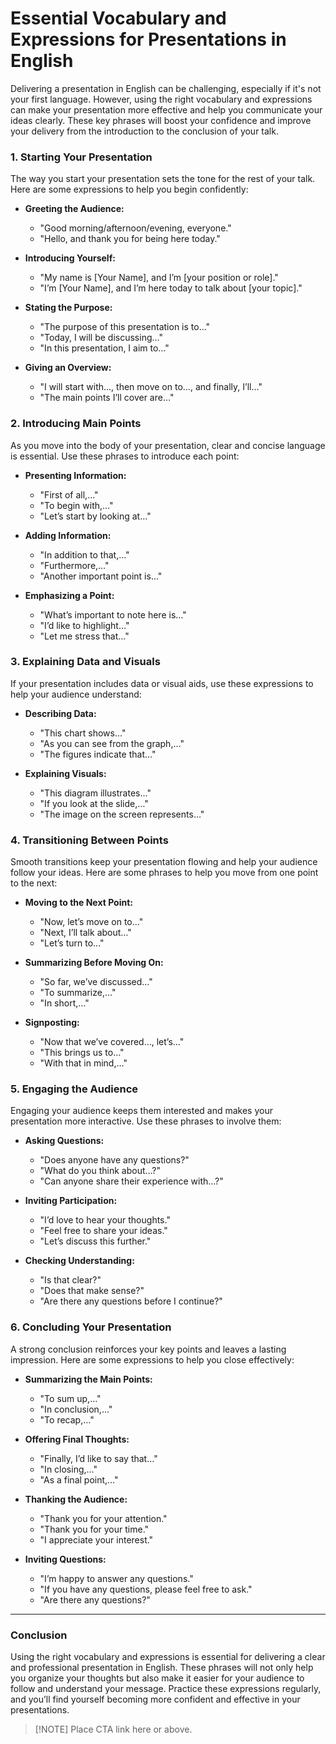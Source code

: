 # **Essential Vocabulary and Expressions for Presentations in English**

Delivering a presentation in English can be challenging, especially if it's not your first language. However, using the right vocabulary and expressions can make your presentation more effective and help you communicate your ideas clearly. These key phrases will boost your confidence and improve your delivery from the introduction to the conclusion of your talk. 

### **1. Starting Your Presentation**

The way you start your presentation sets the tone for the rest of your talk. Here are some expressions to help you begin confidently:

- **Greeting the Audience:**
  - "Good morning/afternoon/evening, everyone."
  - "Hello, and thank you for being here today."

- **Introducing Yourself:**
  - "My name is [Your Name], and I’m [your position or role]."
  - "I’m [Your Name], and I’m here today to talk about [your topic]."

- **Stating the Purpose:**
  - "The purpose of this presentation is to…"
  - "Today, I will be discussing…"
  - "In this presentation, I aim to…"

- **Giving an Overview:**
  - "I will start with…, then move on to…, and finally, I’ll…"
  - "The main points I’ll cover are…"

### **2. Introducing Main Points**

As you move into the body of your presentation, clear and concise language is essential. Use these phrases to introduce each point:

- **Presenting Information:**
  - "First of all,…"
  - "To begin with,…"
  - "Let’s start by looking at…"

- **Adding Information:**
  - "In addition to that,…"
  - "Furthermore,…"
  - "Another important point is…"

- **Emphasizing a Point:**
  - "What’s important to note here is…"
  - "I’d like to highlight…"
  - "Let me stress that…"

### **3. Explaining Data and Visuals**

If your presentation includes data or visual aids, use these expressions to help your audience understand:

- **Describing Data:**
  - "This chart shows…"
  - "As you can see from the graph,…"
  - "The figures indicate that…"

- **Explaining Visuals:**
  - "This diagram illustrates…"
  - "If you look at the slide,…"
  - "The image on the screen represents…"

### **4. Transitioning Between Points**

Smooth transitions keep your presentation flowing and help your audience follow your ideas. Here are some phrases to help you move from one point to the next:

- **Moving to the Next Point:**
  - "Now, let’s move on to…"
  - "Next, I’ll talk about…"
  - "Let’s turn to…"

- **Summarizing Before Moving On:**
  - "So far, we’ve discussed…"
  - "To summarize,…"
  - "In short,…"

- **Signposting:**
  - "Now that we’ve covered…, let’s…"
  - "This brings us to…"
  - "With that in mind,…"

### **5. Engaging the Audience**

Engaging your audience keeps them interested and makes your presentation more interactive. Use these phrases to involve them:

- **Asking Questions:**
  - "Does anyone have any questions?"
  - "What do you think about…?"
  - "Can anyone share their experience with…?"

- **Inviting Participation:**
  - "I’d love to hear your thoughts."
  - "Feel free to share your ideas."
  - "Let’s discuss this further."

- **Checking Understanding:**
  - "Is that clear?"
  - "Does that make sense?"
  - "Are there any questions before I continue?"

### **6. Concluding Your Presentation**

A strong conclusion reinforces your key points and leaves a lasting impression. Here are some expressions to help you close effectively:

- **Summarizing the Main Points:**
  - "To sum up,…"
  - "In conclusion,…"
  - "To recap,…"

- **Offering Final Thoughts:**
  - "Finally, I’d like to say that…"
  - "In closing,…"
  - "As a final point,…"

- **Thanking the Audience:**
  - "Thank you for your attention."
  - "Thank you for your time."
  - "I appreciate your interest."

- **Inviting Questions:**
  - "I’m happy to answer any questions."
  - "If you have any questions, please feel free to ask."
  - "Are there any questions?"

---

### **Conclusion**

Using the right vocabulary and expressions is essential for delivering a clear and professional presentation in English. These phrases will not only help you organize your thoughts but also make it easier for your audience to follow and understand your message. Practice these expressions regularly, and you’ll find yourself becoming more confident and effective in your presentations.

>[!NOTE] Place CTA link here or above.